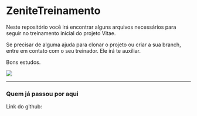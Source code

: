 # ZeniteTreinamento

Neste repositório você irá encontrar alguns arquivos necessários para seguir no treinamento inicial do projeto Vitae.

Se precisar de alguma ajuda para clonar o projeto ou criar a sua branch, entre em contato com o seu treinador. Ele irá te auxiliar.

Bons estudos.

<img src="giphy.webp">

---
### Quem já passou por aqui
Link do github: 
